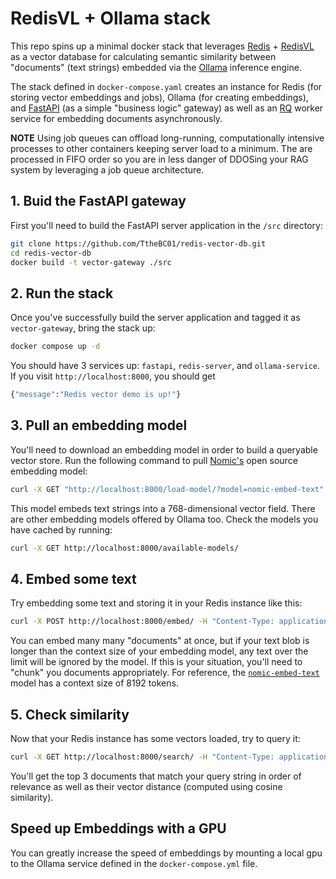 # RedisVL + Ollama stack

This repo spins up a minimal docker stack that leverages [Redis](https://redis.io/) + [RedisVL](https://redis.io/docs/latest/integrate/redisvl/) as a vector database for calculating semantic similarity between "documents" (text strings) embedded via the [Ollama](https://ollama.com/) inference engine.

The stack defined in `docker-compose.yaml` creates an instance for Redis (for storing vector embeddings and jobs), Ollama (for creating embeddings), and [FastAPI](https://fastapi.tiangolo.com/) (as a simple "business logic" gateway) as well as an [RQ](https://python-rq.org/) worker service for embedding documents asynchronously. 

**NOTE** Using job queues can offload long-running, computationally intensive processes to other containers keeping server load to a minimum. The are processed in FIFO order so you are in less danger of DDOSing your RAG system by leveraging a job queue architecture. 

## 1. Buid the FastAPI gateway

First you'll need to build the FastAPI server application in the `/src` directory:

```sh
git clone https://github.com/TtheBC01/redis-vector-db.git
cd redis-vector-db
docker build -t vector-gateway ./src
```

## 2. Run the stack

Once you've successfully build the server application and tagged it as `vector-gateway`, bring the stack up:

```sh
docker compose up -d
```

You should have 3 services up: `fastapi`, `redis-server`, and `ollama-service`. If you visit `http://localhost:8000`, you should get 

```sh
{"message":"Redis vector demo is up!"}
```

## 3. Pull an embedding model 

You'll need to download an embedding model in order to build a queryable vector store. Run the following command to pull [Nomic's](https://www.nomic.ai/) open source embedding model:

```sh
curl -X GET "http://localhost:8000/load-model/?model=nomic-embed-text"
```

This model embeds text strings into a 768-dimensional vector field. There are other embedding models offered by Ollama too. Check the models you have cached by running:

```sh
curl -X GET http://localhost:8000/available-models/
```

## 4. Embed some text

Try embedding some text and storing it in your Redis instance like this:

```sh
curl -X POST http://localhost:8000/embed/ -H "Content-Type: application/json" -d '{"payload": ["Paris is the capital of France.", "The dog ran after the cat.", "Mark Twain was not his real name."]}'
```

You can embed many many "documents" at once, but if your text blob is longer than the context size of your embedding model, any text over the limit will be ignored by the model. If this is your situation, you'll need to "chunk" you documents appropriately. For reference, the [`nomic-embed-text`](https://ollama.com/library/nomic-embed-text) model has a context size of 8192 tokens. 

## 5. Check similarity

Now that your Redis instance has some vectors loaded, try to query it:

```sh
curl -X GET http://localhost:8000/search/ -H "Content-Type: application/json" -d '{"payload": "Where is Paris?"}'
```

You'll get the top 3 documents that match your query string in order of relevance as well as their vector distance (computed using cosine similarity).

## Speed up Embeddings with a GPU

You can greatly increase the speed of embeddings by mounting a local gpu to the Ollama service defined in the `docker-compose.yml` file. 